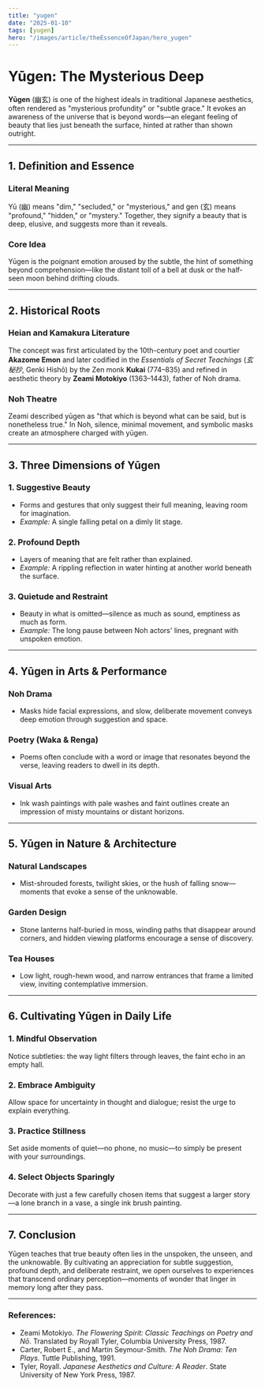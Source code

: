 ```yaml
---
title: "yugen"
date: "2025-01-10"
tags: [yugen]
hero: "/images/article/theEssenceOfJapan/hero_yugen"
---
```


# Yūgen: The Mysterious Deep

**Yūgen** (幽玄) is one of the highest ideals in traditional Japanese aesthetics, often rendered as "mysterious profundity" or "subtle grace." It evokes an awareness of the universe that is beyond words—an elegant feeling of beauty that lies just beneath the surface, hinted at rather than shown outright.

---

## 1. Definition and Essence

### **Literal Meaning**  
  Yū (幽) means "dim," "secluded," or "mysterious," and gen (玄) means "profound," "hidden," or "mystery." Together, they signify a beauty that is deep, elusive, and suggests more than it reveals.

### **Core Idea**  
  Yūgen is the poignant emotion aroused by the subtle, the hint of something beyond comprehension—like the distant toll of a bell at dusk or the half-seen moon behind drifting clouds.

---

## 2. Historical Roots

### **Heian and Kamakura Literature**  
  The concept was first articulated by the 10th-century poet and courtier **Akazome Emon** and later codified in the *Essentials of Secret Teachings* (*玄秘抄*, Genki Hishō) by the Zen monk **Kukai** (774–835) and refined in aesthetic theory by **Zeami Motokiyo** (1363–1443), father of Noh drama.

### **Noh Theatre**  
  Zeami described yūgen as "that which is beyond what can be said, but is nonetheless true." In Noh, silence, minimal movement, and symbolic masks create an atmosphere charged with yūgen.

---

## 3. Three Dimensions of Yūgen

### **1. Suggestive Beauty**
   - Forms and gestures that only suggest their full meaning, leaving room for imagination.  
   - *Example:* A single falling petal on a dimly lit stage.

### **2. Profound Depth** 
   - Layers of meaning that are felt rather than explained.  
   - *Example:* A rippling reflection in water hinting at another world beneath the surface.

### **3. Quietude and Restraint**  
   - Beauty in what is omitted—silence as much as sound, emptiness as much as form.  
   - *Example:* The long pause between Noh actors' lines, pregnant with unspoken emotion.

---

## 4. Yūgen in Arts & Performance

### **Noh Drama**  
  - Masks hide facial expressions, and slow, deliberate movement conveys deep emotion through suggestion and space.

### **Poetry (Waka & Renga)**  
  - Poems often conclude with a word or image that resonates beyond the verse, leaving readers to dwell in its depth.

### **Visual Arts**  
  - Ink wash paintings with pale washes and faint outlines create an impression of misty mountains or distant horizons.

---

## 5. Yūgen in Nature & Architecture

### **Natural Landscapes**  
  - Mist-shrouded forests, twilight skies, or the hush of falling snow—moments that evoke a sense of the unknowable.

### **Garden Design**  
  - Stone lanterns half-buried in moss, winding paths that disappear around corners, and hidden viewing platforms encourage a sense of discovery.

### **Tea Houses**  
  - Low light, rough-hewn wood, and narrow entrances that frame a limited view, inviting contemplative immersion.

---

## 6. Cultivating Yūgen in Daily Life

### **1. Mindful Observation**  
   Notice subtleties: the way light filters through leaves, the faint echo in an empty hall.

### **2. Embrace Ambiguity**  
   Allow space for uncertainty in thought and dialogue; resist the urge to explain everything.

### **3. Practice Stillness**  
   Set aside moments of quiet—no phone, no music—to simply be present with your surroundings.

### **4. Select Objects Sparingly**  
   Decorate with just a few carefully chosen items that suggest a larger story—a lone branch in a vase, a single ink brush painting.

---

## 7. Conclusion

Yūgen teaches that true beauty often lies in the unspoken, the unseen, and the unknowable. By cultivating an appreciation for subtle suggestion, profound depth, and deliberate restraint, we open ourselves to experiences that transcend ordinary perception—moments of wonder that linger in memory long after they pass.

---

### **References:**  
- Zeami Motokiyo. *The Flowering Spirit: Classic Teachings on Poetry and Nō*. Translated by Royall Tyler, Columbia University Press, 1987.  
- Carter, Robert E., and Martin Seymour-Smith. *The Noh Drama: Ten Plays*. Tuttle Publishing, 1991.  
- Tyler, Royall. *Japanese Aesthetics and Culture: A Reader*. State University of New York Press, 1987.  
```
